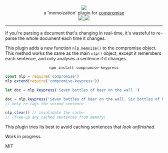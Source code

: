 <div align="center">
  <img src="https://cloud.githubusercontent.com/assets/399657/23590290/ede73772-01aa-11e7-8915-181ef21027bc.png" />

  <div>a 'memoization' plugin for <a href="https://github.com/spencermountain/compromise/">compromise</a></div>
  
  <!-- npm version -->
  <a href="https://npmjs.org/package/compromise-keypress">
    <img src="https://img.shields.io/npm/v/compromise-keypress.svg?style=flat-square" />
  </a>
  
  <!-- file size -->
  <a href="https://unpkg.com/compromise-dates/builds/compromise-keypress.min.js">
    <img src="https://badge-size.herokuapp.com/spencermountain/compromise-keypress/master/builds/compromise-keypress.min.js" />
  </a>
   <hr/>
</div>

If you're parsing a document that's changing in real-time, it's wasteful to re-parse the whole document each time it changes.

This plugin adds a new function `nlp.memoize()` to the compromise object.
This method works the same as the main `nlp()` object, except it remembers each sentence, and only analyses a sentence if it changes.

<div align="center">
  <code>npm install compromise-keypress</code>
</div>

```js
const nlp = require('compromise')
nlp.extend(require('compromise-keypress'))

let doc = nlp.keypress('Seven bottles of beer on the wall.')

doc = nlp.keypress('Seven bottles of beer on the wall. Six bottles of beer...')
// only re-tags the second sentence

nlp.clear() // invalidate the cache
// (free-up any cached sentences from memory)
```

This plugin tries its best to avoid caching sentences that _look unfinished_.

<!-- Nevertheless, continued editing in a text will build-up unused sentences in memory. It is recommended to use `.clear()` -->

Work in progress.

MIT
